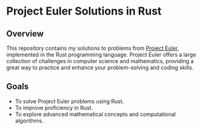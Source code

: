 # Project Euler Solutions in Rust

## Overview
This repository contains my solutions to problems from [Project Euler](https://projecteuler.net/), implemented in the Rust programming language. Project Euler offers a large collection of challenges in computer science and mathematics, providing a great way to practice and enhance your problem-solving and coding skills.

## Goals
- To solve Project Euler problems using Rust.
- To improve proficiency in Rust.
- To explore advanced mathematical concepts and computational algorithms.

